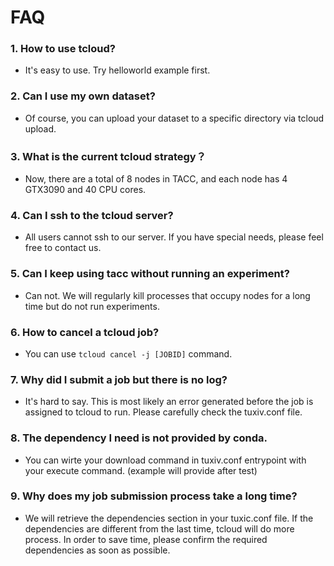 # FAQ

### 1. How to use tcloud?
- It's easy to use. Try helloworld example first.
### 2. Can I use my own dataset?
- Of course, you can upload your dataset to a specific directory via tcloud upload.
### 3. What is the current tcloud strategy？
- Now, there are a total of 8 nodes in TACC, and each node has 4 GTX3090 and 40 CPU cores.
### 4. Can I ssh to the tcloud server?
- All users cannot ssh to our server. If you have special needs, please feel free to contact us.
### 5. Can I keep using tacc without running an experiment?
- Can not. We will regularly kill processes that occupy nodes for a long time but do not run experiments.
### 6. How to cancel a tcloud job?
- You can use `tcloud cancel -j [JOBID]` command.
### 7. Why did I submit a job but there is no log?
- It's hard to say. This is most likely an error generated before the job is assigned to tcloud to run. Please carefully check the tuxiv.conf file.
### 8. The dependency I need is not provided by conda.
- You can wirte your download command in tuxiv.conf entrypoint with your execute command. (example will provide after test)
### 9. Why does my job submission process take a long time?
- We will retrieve the dependencies section in your tuxic.conf file. If the dependencies are different from the last time, tcloud will do more process. In order to save time, please confirm the required dependencies as soon as possible.